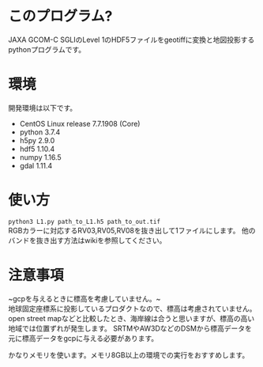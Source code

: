 # このプログラム?  
JAXA GCOM-C SGLIのLevel 1のHDF5ファイルをgeotiffに変換と地図投影するpythonプログラムです。
# 環境  
 開発環境は以下です。
* CentOS Linux release 7.7.1908 (Core)
* python 3.7.4
* h5py 2.9.0
* hdf5 1.10.4
* numpy 1.16.5
* gdal 1.11.4


# 使い方
`python3 L1.py path_to_L1.h5 path_to_out.tif`  
RGBカラーに対応するRV03,RV05,RV08を抜き出して1ファイルにします。 他のバンドを抜き出す方法はwikiを参照してください。

# 注意事項
~gcpを与えるときに標高を考慮していません。~  
地球固定座標系に投影しているプロダクトなので、標高は考慮されていません。
open street mapなどと比較したとき、海岸線は合うと思いますが、標高の高い地域では位置ずれが発生します。
SRTMやAW3DなどのDSMから標高データを元に標高データをgcpに与える必要があります。  
  
かなりメモリを使います。メモリ8GB以上の環境での実行をおすすめします。
